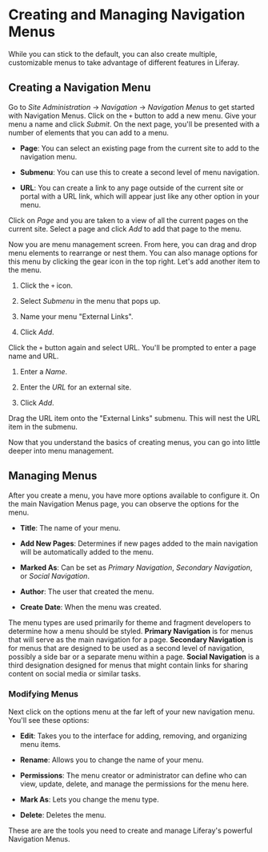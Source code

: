 # Creating and Managing Navigation Menus

While you can stick to the default, you can also create multiple, customizable 
menus to take advantage of different features in Liferay.

## Creating a Navigation Menu

Go to *Site Administration* &rarr; *Navigation* &rarr; *Navigation Menus* to 
get started with Navigation Menus. Click on the `+` button to add a new menu. 
Give your menu a name and click *Submit*. On the next page, you'll be presented 
with a number of elements that you can add to a menu.

*  **Page**: You can select an existing page from the current site to add to 
    the navigation menu.

*  **Submenu**: You can use this to create a second level of menu navigation.

*  **URL**: You can create a link to any page outside of the current site or 
    portal with a URL link, which will appear just like any other option in 
    your menu.
    
Click on *Page* and you are taken to a view of all the current pages on the
current site. Select a page and click *Add* to add that page to the menu.

Now you are menu management screen. From here, you can drag and drop menu 
elements to rearrange or nest them. You can also manage options for this menu by
clicking the gear icon in the top right. Let's add another item to the menu.

1.  Click the `+` icon.

2.  Select *Submenu* in the menu that pops up.

3.  Name your menu "External Links".

4. Click *Add*.

Click the `+` button again and select URL. You'll be prompted to enter a page 
name and URL.

1.  Enter a *Name*.

2.  Enter the *URL* for an external site.

3. Click *Add*.

Drag the URL item onto the "External Links" submenu. This will nest the URL 
item in the submenu.

Now that you understand the basics of creating menus, you can go into little 
deeper into menu management.

## Managing Menus

After you create a menu, you have more options available to configure it. On 
the main Navigation Menus page, you can observe the options for the menu.

*  **Title**: The name of your menu.

*  **Add New Pages**: Determines if new pages added to the main navigation will
    be automatically added to the menu.

*  **Marked As**: Can be set as *Primary Navigation*, *Secondary Navigation*, or
    *Social Navigation*.
    
*  **Author**: The user that created the menu.

*  **Create Date**: When the menu was created.

The menu types are used primarily for theme and fragment developers to 
determine how a menu should be styled. **Primary Navigation** is for menus that 
will serve as the main navigation for a page. **Secondary Navigation** is for 
menus that are designed to be used as a second level of navigation, possibly a 
side bar or a separate menu within a page. **Social Navigation** is a third 
designation designed for menus that might contain links for sharing content on 
social media or similar tasks.

### Modifying Menus

Next click on the options menu at the far left of your new navigation menu. 
You'll see these options:

<sreenshot>

*  **Edit**: Takes you to the interface for adding, removing, and organizing 
    menu items.

*  **Rename**: Allows you to change the name of your menu.

*  **Permissions**: The menu creator or administrator can define who can 
    view, update, delete, and manage the permissions for the menu here.
    
*  **Mark As**: Lets you change the menu type.

*  **Delete**: Deletes the menu.

These are are the tools you need to create and manage Liferay's powerful 
Navigation Menus.
